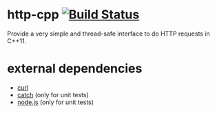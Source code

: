 http-cpp [![Build Status](https://travis-ci.org/Kosta-Github/http-cpp.png)](https://travis-ci.org/Kosta-Github/http-cpp)
========
Provide a very simple and thread-safe interface to do HTTP requests in C++11.

external dependencies
=====================
- [curl](http://curl.haxx.se/)
- [catch](https://github.com/philsquared/Catch) (only for unit tests)
- [node.js](http://nodejs.org/) (only for unit tests)
